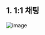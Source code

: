 

## 1. 1:1 채팅

![image](https://github.com/user-attachments/assets/f48f48da-ab1f-459c-8a5a-724fca667671)

